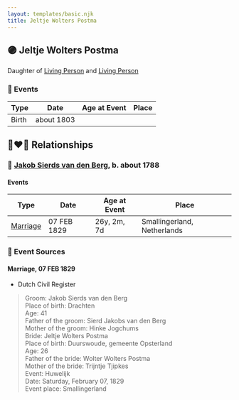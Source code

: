 ```yaml
---
layout: templates/basic.njk
title: Jeltje Wolters Postma
---
```

## 🟣 Jeltje Wolters Postma

Daughter of [Living Person](/people/2/26527652) and [Living Person](/people/7/78249927)

### 📆 Events

Type | Date | Age at Event | Place
------ | ------ | ------ | ------
Birth | about 1803 |  |

## 👩‍❤️‍👨 Relationships

### 🔵 [Jakob Sierds van den Berg](/people/7/74645149), b. about 1788

#### Events

Type | Date | Age at Event | Place
------ | ------ | ------ | ------
[Marriage](#event-family-0-event-0) | 07 FEB 1829 | 26y, 2m, 7d | Smallingerland, Netherlands
### 📰 Event Sources

#### <a id="event-family-0-event-0"></a> Marriage, 07 FEB 1829
* Dutch Civil Register
>   
  > Groom: Jakob Sierds van den Berg  
  > Place of birth: Drachten  
  > Age: 41  
  > Father of the groom: Sierd Jakobs van den Berg  
  > Mother of the groom: Hinke Jogchums  
  > Bride: Jeltje Wolters Postma  
  > Place of birth: Duurswoude, gemeente Opsterland  
  > Age: 26  
  > Father of the bride: Wolter Wolters Postma  
  > Mother of the bride: Trijntje Tjipkes  
  > Event: Huwelijk  
  > Date: Saturday, February 07, 1829  
  > Event place: Smallingerland